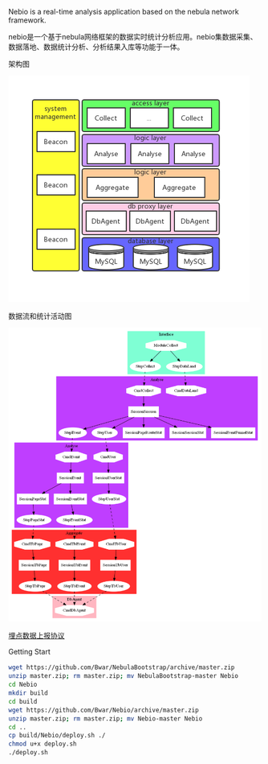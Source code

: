 Nebio is a real-time analysis application based on the nebula network framework. 

nebio是一个基于nebula网络框架的数据实时统计分析应用。nebio集数据采集、数据落地、数据统计分析、分析结果入库等功能于一体。

架构图

![nebio](images/Nebio.png)


数据流和统计活动图

![nebio](images/Nebio_analyse_flow.png)

[埋点数据上报协议](https://www.bwar.tech/2018/02/28/Collect.html)


Getting Start
``` bash
wget https://github.com/Bwar/NebulaBootstrap/archive/master.zip
unzip master.zip; rm master.zip; mv NebulaBootstrap-master Nebio
cd Nebio
mkdir build
cd build
wget https://github.com/Bwar/Nebio/archive/master.zip
unzip master.zip; rm master.zip; mv Nebio-master Nebio
cd ..
cp build/Nebio/deploy.sh ./
chmod u+x deploy.sh
./deploy.sh
```

